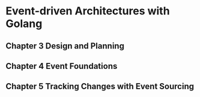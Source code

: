 # Event-driven Architectures with Golang

## Chapter 3 Design and Planning

## Chapter 4 Event Foundations

## Chapter 5 Tracking Changes with Event Sourcing
